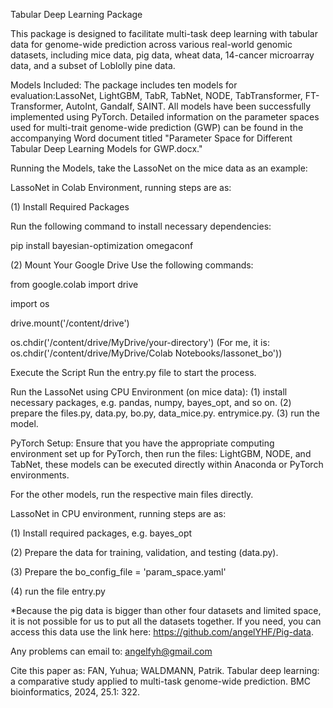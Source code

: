Tabular Deep Learning Package

This package is designed to facilitate multi-task deep learning with tabular data for genome-wide prediction across various real-world genomic datasets, including mice data, pig data, wheat data, 14-cancer microarray data, and a subset of Loblolly pine data.


Models Included: The package includes ten models for evaluation:LassoNet, LightGBM, TabR, TabNet, NODE, TabTransformer, FT-Transformer, AutoInt, Gandalf, SAINT. All models have been successfully implemented using PyTorch. Detailed information on the parameter spaces used for multi-trait genome-wide prediction (GWP) can be found in the accompanying Word document titled "Parameter Space for Different Tabular Deep Learning Models for GWP.docx."

Running the Models, take the LassoNet on the mice data as an example:

LassoNet in Colab Environment, running steps are as:

(1) Install Required Packages

Run the following command to install necessary dependencies:

pip install bayesian-optimization omegaconf

(2) Mount Your Google Drive Use the following commands:

from google.colab import drive

import os

drive.mount('/content/drive')

os.chdir('/content/drive/MyDrive/your-directory') 
(For me, it is: os.chdir('/content/drive/MyDrive/Colab Notebooks/lassonet_bo'))

Execute the Script Run the entry.py file to start the process.

Run the LassoNet using CPU Environment (on mice data):
(1) install necessary packages, e.g. pandas, numpy, bayes_opt, and so on.
(2) prepare the files.py, data.py, bo.py, data_mice.py. entrymice.py.
(3) run the model.

PyTorch Setup: Ensure that you have the appropriate computing environment set up for PyTorch, then run the files: LightGBM, NODE, and TabNet, these models can be executed directly within Anaconda or PyTorch environments.

For the other models, run the respective main files directly. 

LassoNet in CPU environment, running steps are as:

(1) Install required packages, e.g. bayes_opt

(2) Prepare the data for training, validation, and testing (data.py).

(3) Prepare the bo_config_file = 'param_space.yaml'

(4) run the file entry.py

*Because the pig data is bigger than other four datasets and limited space, it is not possible for us to put all the datasets together. If you need, you can access this data use the link here: https://github.com/angelYHF/Pig-data.

Any problems can email to: angelfyh@gmail.com

Cite this paper as: FAN, Yuhua; WALDMANN, Patrik. Tabular deep learning: a comparative study applied to multi-task genome-wide prediction. BMC bioinformatics, 2024, 25.1: 322.

